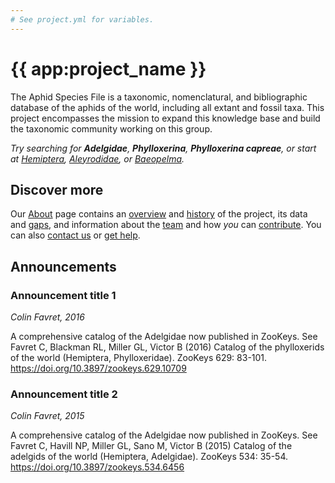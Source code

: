 ```yaml
---
# See project.yml for variables.
---
```


# {{ app:project_name }}
The Aphid Species File is a taxonomic, nomenclatural, and bibliographic database of the aphids of the world, including all extant and fossil taxa. This project encompasses the mission to expand this knowledge base and build the taxonomic community working on this group.

<autocomplete-otu class="w-80 place-content-center" placeholder="Search by taxon name"/>

_Try searching for **Adelgidae**, **Phylloxerina**, **Phylloxerina capreae**, or start at [Hemiptera]({{app:project_url}}/otu/899787/overview), [Aleyrodidae]({{app:project_url}}/otu/899953/overview), or [Baeopelma]({{app:project_url}}/otu/899910/overview)._

## Discover more
Our [About](about) page contains an [overview](about#overview) and [history](about#history) of the project, its data and [gaps](about#gaps-as-opportunity),<D-r> and information about the [team](about#team) and how _you_ can [contribute](about#contribute). You can also [contact us](about#contribute) or [get help](about#contribute-or-get-help). 

## Announcements
### Announcement title 1
<!--- add inline --->
_Colin Favret, 2016_

A comprehensive catalog of the Adelgidae now published in ZooKeys. See Favret C, Blackman RL, Miller GL, Victor B (2016) Catalog of the phylloxerids of the world (Hemiptera, Phylloxeridae). ZooKeys 629: 83-101. https://doi.org/10.3897/zookeys.629.10709

### Announcement title 2
_Colin Favret, 2015_

A comprehensive catalog of the Adelgidae now published in ZooKeys. See Favret C, Havill NP, Miller GL, Sano M, Victor B (2015) Catalog of the adelgids of the world (Hemiptera, Adelgidae). ZooKeys 534: 35-54. https://doi.org/10.3897/zookeys.534.6456
